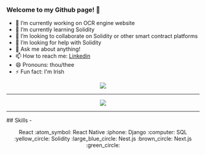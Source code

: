 ### Welcome to my Github page! 👋

- 🔭 I’m currently working on OCR engine website
- 🌱 I’m currently learning Solidity
- 👯 I’m looking to collaborate on Solidity or other smart contract platforms
- 🤔 I’m looking for help with Solidity
- 💬 Ask me about anything!
- 📫 How to reach me: [Linkedin](https://www.linkedin.com/in/karl-timmins/)
- 😄 Pronouns: thou/thee
- ⚡ Fun fact: I'm Irish

<p align="center" width="100%">
<a href="https://github.com/anuraghazra/github-readme-stats">
<img align="center" src=https://github-readme-stats.vercel.app/api?username=Karlitoyo&show_icons=true&theme=radical />
</a>
 </p>
<hr>
<p align="center" width="100%">
<a href="https://github.com/anuraghazra/github-readme-stats">
<img align="center" src=https://github-readme-stats.vercel.app/api/top-langs/?username=Karlitoyo&layout=compact />
</a>
</p>
<hr>
## Skills -
<p align="center" width="100%">
React :atom_symbol:
React Native :iphone:
Django :computer:
SQL :yellow_circle:
Solidity :large_blue_circle:
Nest.js :brown_circle:
Next.js :green_circle:
</p>
